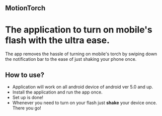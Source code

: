 ## MotionTorch
# The application to turn on mobile's flash with the ultra ease.

The app removes the hassle of turning on mobile's torch by swiping down the notification bar to
the ease of just shaking your phone once.

## How to use?
* Application will work on all android device of android ver 5.0 and up.
* Install the application and run the app once.
* Set up is done!
* Whenever you need to turn on your flash just **shake** your device once.
    There you go!
    
    